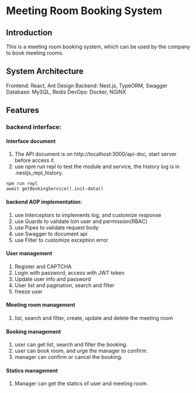 # Meeting Room Booking System

## Introduction
This is a meeting room booking system, which can be used by the company to book meeting rooms.

## System Architecture
Frontend: React, Ant Design
Backend: Nest.js, TypeORM, Swagger
Database: MySQL, Redis
DevOps: Docker, NGINX

## Features
### backend interface:
#### Interface document
1. The API document is on http://localhost:3000/api-doc, start server before access it.
2. use npm run repl to test the module and service, the history log is in .nestjs_repl_history.
```
npm run repl
await getBookingService().init-data()
```
#### backend AOP implementation:
1. use Interceptors to implements log, and customize response
2. use Guards to validate loin user and permission(RBAC)
3. use Pipes to validate request body
4. use Swagger to document api
5. use Filter to customize exception error
#### User management
1. Register and CAPTCHA
2. Login with password, access with JWT token
3. Update user info and password
4. User list and pagination, search and filter
5. freeze user
#### Meeting room management
1. list, search and filter, create, update and delete the meeting room
#### Booking management
1. user can get list, search and filter the booking.
2. user can book room, and urge the manager to confirm.
3. manager can confirm or cancel the booking.
#### Statics management
1. Manager can get the statics of user and meeting room.